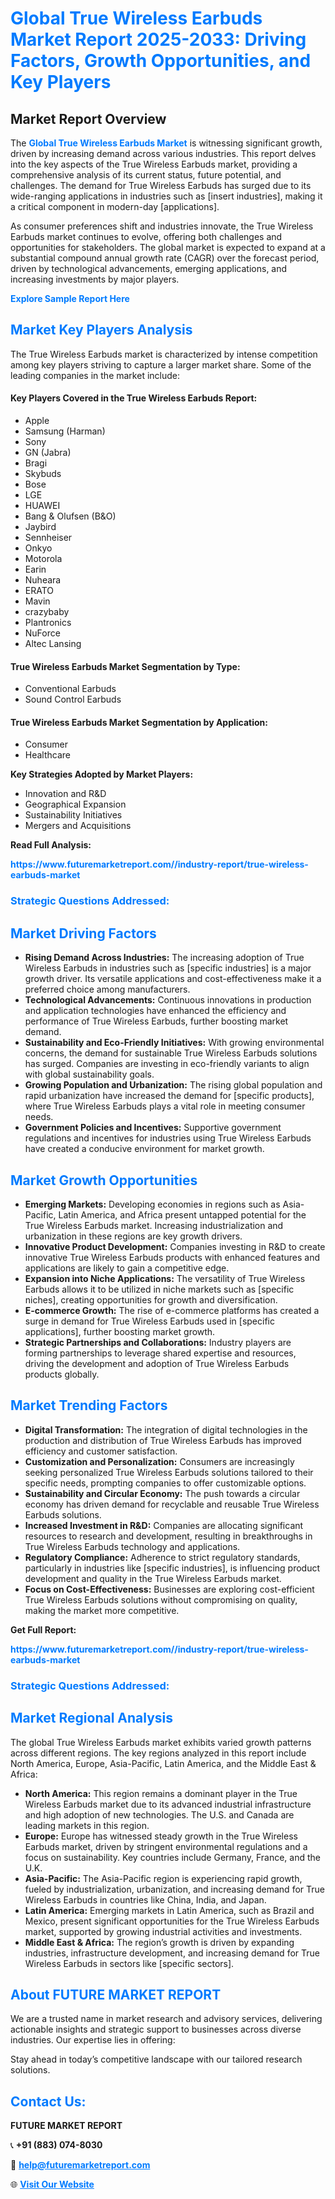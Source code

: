 <h1 style="color: #007BFF;">Global True Wireless Earbuds Market Report 2025-2033: Driving Factors, Growth Opportunities, and Key Players</h1>

<section id="overview">
<h2>Market Report Overview</h2>
<p>The <a href="https://www.futuremarketreport.com//industry-report/true-wireless-earbuds-market" style="color: #007BFF; text-decoration: none;"><strong>Global True Wireless Earbuds Market</strong></a> is witnessing significant growth, driven by increasing demand across various industries. This report delves into the key aspects of the True Wireless Earbuds market, providing a comprehensive analysis of its current status, future potential, and challenges. The demand for True Wireless Earbuds has surged due to its wide-ranging applications in industries such as [insert industries], making it a critical component in modern-day [applications].</p>
<p>As consumer preferences shift and industries innovate, the True Wireless Earbuds market continues to evolve, offering both challenges and opportunities for stakeholders. The global market is expected to expand at a substantial compound annual growth rate (CAGR) over the forecast period, driven by technological advancements, emerging applications, and increasing investments by major players.</p>
</section>

<section id="overview">
<p><a href="https://www.futuremarketreport.com//request-sample/reportId=46744" style="color: #007BFF; text-decoration: none;"><strong>Explore Sample Report Here</strong></a></p>
</section>

<section id="key-players">
<h2 style="color: #007BFF;">Market Key Players Analysis</h2>
<p>The True Wireless Earbuds market is characterized by intense competition among key players striving to capture a larger market share. Some of the leading companies in the market include:</p>
<h4>Key Players Covered in the True Wireless Earbuds Report:</h4>
<ul><li>Apple</li><li>Samsung (Harman)</li><li>Sony</li><li>GN (Jabra)</li><li>Bragi</li><li>Skybuds</li><li>Bose</li><li>LGE</li><li>HUAWEI</li><li>Bang &amp; Olufsen (B&amp;O)</li><li>Jaybird</li><li>Sennheiser</li><li>Onkyo</li><li>Motorola</li><li>Earin</li><li>Nuheara</li><li>ERATO</li><li>Mavin</li><li>crazybaby</li><li>Plantronics</li><li>NuForce</li><li>Altec Lansing</li></ul>
<h4>True Wireless Earbuds Market Segmentation by Type:</h4>
<ul><li>Conventional Earbuds</li><li>Sound Control Earbuds</li></ul>

<h4>True Wireless Earbuds Market Segmentation by Application:</h4>
<ul><li>Consumer</li><li>Healthcare</li></ul>
<p><strong>Key Strategies Adopted by Market Players:</strong></p>
<ul>
<li>Innovation and R&D</li>
<li>Geographical Expansion</li>
<li>Sustainability Initiatives</li>
<li>Mergers and Acquisitions</li>
</ul>
</section>

<section>
<p><strong>Read Full Analysis: </strong></p><a href="https://www.futuremarketreport.com//industry-report/true-wireless-earbuds-market" style="color: #007BFF; text-decoration: none;"><strong>https://www.futuremarketreport.com//industry-report/true-wireless-earbuds-market</strong></a>
<h3 style="color: #007BFF;">Strategic Questions Addressed:</h3>
</section>

<section id="driving-factors">
<h2 style="color: #007BFF;">Market Driving Factors</h2>
<ul>
<li><strong>Rising Demand Across Industries:</strong> The increasing adoption of True Wireless Earbuds in industries such as [specific industries] is a major growth driver. Its versatile applications and cost-effectiveness make it a preferred choice among manufacturers.</li>
<li><strong>Technological Advancements:</strong> Continuous innovations in production and application technologies have enhanced the efficiency and performance of True Wireless Earbuds, further boosting market demand.</li>
<li><strong>Sustainability and Eco-Friendly Initiatives:</strong> With growing environmental concerns, the demand for sustainable True Wireless Earbuds solutions has surged. Companies are investing in eco-friendly variants to align with global sustainability goals.</li>
<li><strong>Growing Population and Urbanization:</strong> The rising global population and rapid urbanization have increased the demand for [specific products], where True Wireless Earbuds plays a vital role in meeting consumer needs.</li>
<li><strong>Government Policies and Incentives:</strong> Supportive government regulations and incentives for industries using True Wireless Earbuds have created a conducive environment for market growth.</li>
</ul>
</section>

<section id="growth-opportunities">
<h2 style="color: #007BFF;">Market Growth Opportunities</h2>
<ul>
<li><strong>Emerging Markets:</strong> Developing economies in regions such as Asia-Pacific, Latin America, and Africa present untapped potential for the True Wireless Earbuds market. Increasing industrialization and urbanization in these regions are key growth drivers.</li>
<li><strong>Innovative Product Development:</strong> Companies investing in R&D to create innovative True Wireless Earbuds products with enhanced features and applications are likely to gain a competitive edge.</li>
<li><strong>Expansion into Niche Applications:</strong> The versatility of True Wireless Earbuds allows it to be utilized in niche markets such as [specific niches], creating opportunities for growth and diversification.</li>
<li><strong>E-commerce Growth:</strong> The rise of e-commerce platforms has created a surge in demand for True Wireless Earbuds used in [specific applications], further boosting market growth.</li>
<li><strong>Strategic Partnerships and Collaborations:</strong> Industry players are forming partnerships to leverage shared expertise and resources, driving the development and adoption of True Wireless Earbuds products globally.</li>
</ul>
</section>

<section id="trending-factors">
<h2 style="color: #007BFF;">Market Trending Factors</h2>
<ul>
<li><strong>Digital Transformation:</strong> The integration of digital technologies in the production and distribution of True Wireless Earbuds has improved efficiency and customer satisfaction.</li>
<li><strong>Customization and Personalization:</strong> Consumers are increasingly seeking personalized True Wireless Earbuds solutions tailored to their specific needs, prompting companies to offer customizable options.</li>
<li><strong>Sustainability and Circular Economy:</strong> The push towards a circular economy has driven demand for recyclable and reusable True Wireless Earbuds solutions.</li>
<li><strong>Increased Investment in R&D:</strong> Companies are allocating significant resources to research and development, resulting in breakthroughs in True Wireless Earbuds technology and applications.</li>
<li><strong>Regulatory Compliance:</strong> Adherence to strict regulatory standards, particularly in industries like [specific industries], is influencing product development and quality in the True Wireless Earbuds market.</li>
<li><strong>Focus on Cost-Effectiveness:</strong> Businesses are exploring cost-efficient True Wireless Earbuds solutions without compromising on quality, making the market more competitive.</li>
</ul>
</section>

<section>
<p><strong>Get Full Report: </strong></p><a href="https://www.futuremarketreport.com//industry-report/true-wireless-earbuds-market" style="color: #007BFF; text-decoration: none;"><strong>https://www.futuremarketreport.com//industry-report/true-wireless-earbuds-market</strong></a>
<h3 style="color: #007BFF;">Strategic Questions Addressed:</h3>
</section>


<section id="regional-analysis">
<h2 style="color: #007BFF;">Market Regional Analysis</h2>
<p>The global True Wireless Earbuds market exhibits varied growth patterns across different regions. The key regions analyzed in this report include North America, Europe, Asia-Pacific, Latin America, and the Middle East & Africa:</p>
<ul>
<li><strong>North America:</strong> This region remains a dominant player in the True Wireless Earbuds market due to its advanced industrial infrastructure and high adoption of new technologies. The U.S. and Canada are leading markets in this region.</li>
<li><strong>Europe:</strong> Europe has witnessed steady growth in the True Wireless Earbuds market, driven by stringent environmental regulations and a focus on sustainability. Key countries include Germany, France, and the U.K.</li>
<li><strong>Asia-Pacific:</strong> The Asia-Pacific region is experiencing rapid growth, fueled by industrialization, urbanization, and increasing demand for True Wireless Earbuds in countries like China, India, and Japan.</li>
<li><strong>Latin America:</strong> Emerging markets in Latin America, such as Brazil and Mexico, present significant opportunities for the True Wireless Earbuds market, supported by growing industrial activities and investments.</li>
<li><strong>Middle East & Africa:</strong> The region’s growth is driven by expanding industries, infrastructure development, and increasing demand for True Wireless Earbuds in sectors like [specific sectors].</li>
</ul>
</section>

<footer>
<h2 style="color: #007BFF;">About FUTURE MARKET REPORT</h2>
<p>We are a trusted name in market research and advisory services, delivering actionable insights and strategic support to businesses across diverse industries. Our expertise lies in offering:</p>

<p>Stay ahead in today’s competitive landscape with our tailored research solutions.</p>

<h2 style="color: #007BFF;">Contact Us:</h2>
<p><strong>FUTURE MARKET REPORT</strong></p>
<p>📞 <strong>+91 (883) 074-8030</strong></p>
<p>📧 <strong><a href="mailto:help@futuremarketreport.com" style="color: #007BFF;">help@futuremarketreport.com</a></strong></p>
<p>🌐 <strong><a href="https://www.futuremarketreport.com/" style="color: #007BFF;">Visit Our Website</a></strong></p>
</footer>